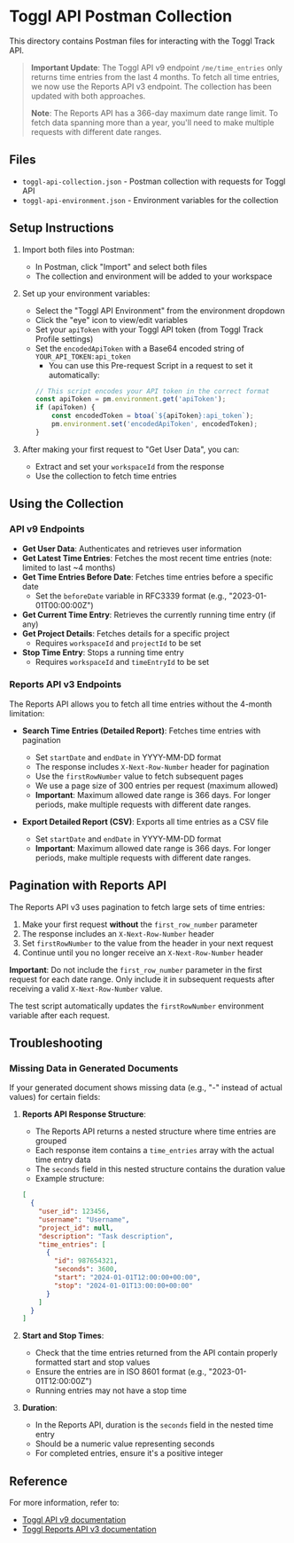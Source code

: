 # Toggl API Postman Collection

This directory contains Postman files for interacting with the Toggl Track API.

> **Important Update**: The Toggl API v9 endpoint `/me/time_entries` only returns time entries from the last 4 months. To fetch all time entries, we now use the Reports API v3 endpoint. The collection has been updated with both approaches.
>
> **Note**: The Reports API has a 366-day maximum date range limit. To fetch data spanning more than a year, you'll need to make multiple requests with different date ranges.

## Files

- `toggl-api-collection.json` - Postman collection with requests for Toggl API
- `toggl-api-environment.json` - Environment variables for the collection

## Setup Instructions

1. Import both files into Postman:
   - In Postman, click "Import" and select both files
   - The collection and environment will be added to your workspace

2. Set up your environment variables:
   - Select the "Toggl API Environment" from the environment dropdown
   - Click the "eye" icon to view/edit variables
   - Set your `apiToken` with your Toggl API token (from Toggl Track Profile settings)
   - Set the `encodedApiToken` with a Base64 encoded string of `YOUR_API_TOKEN:api_token`
     - You can use this Pre-request Script in a request to set it automatically:
     ```js
     // This script encodes your API token in the correct format
     const apiToken = pm.environment.get('apiToken');
     if (apiToken) {
         const encodedToken = btoa(`${apiToken}:api_token`);
         pm.environment.set('encodedApiToken', encodedToken);
     }
     ```

3. After making your first request to "Get User Data", you can:
   - Extract and set your `workspaceId` from the response
   - Use the collection to fetch time entries

## Using the Collection

### API v9 Endpoints

- **Get User Data**: Authenticates and retrieves user information
- **Get Latest Time Entries**: Fetches the most recent time entries (note: limited to last ~4 months)
- **Get Time Entries Before Date**: Fetches time entries before a specific date
  - Set the `beforeDate` variable in RFC3339 format (e.g., "2023-01-01T00:00:00Z")
- **Get Current Time Entry**: Retrieves the currently running time entry (if any)
- **Get Project Details**: Fetches details for a specific project
  - Requires `workspaceId` and `projectId` to be set
- **Stop Time Entry**: Stops a running time entry
  - Requires `workspaceId` and `timeEntryId` to be set

### Reports API v3 Endpoints

The Reports API allows you to fetch all time entries without the 4-month limitation:

- **Search Time Entries (Detailed Report)**: Fetches time entries with pagination
  - Set `startDate` and `endDate` in YYYY-MM-DD format
  - The response includes `X-Next-Row-Number` header for pagination
  - Use the `firstRowNumber` value to fetch subsequent pages
  - We use a page size of 300 entries per request (maximum allowed)
  - **Important**: Maximum allowed date range is 366 days. For longer periods, make multiple requests with different date ranges.
  
- **Export Detailed Report (CSV)**: Exports all time entries as a CSV file
  - Set `startDate` and `endDate` in YYYY-MM-DD format
  - **Important**: Maximum allowed date range is 366 days. For longer periods, make multiple requests with different date ranges.

## Pagination with Reports API

The Reports API v3 uses pagination to fetch large sets of time entries:

1. Make your first request **without** the `first_row_number` parameter
2. The response includes an `X-Next-Row-Number` header
3. Set `firstRowNumber` to the value from the header in your next request
4. Continue until you no longer receive an `X-Next-Row-Number` header

**Important**: Do not include the `first_row_number` parameter in the first request for each date range. Only include it in subsequent requests after receiving a valid `X-Next-Row-Number` value.

The test script automatically updates the `firstRowNumber` environment variable after each request.

## Troubleshooting

### Missing Data in Generated Documents

If your generated document shows missing data (e.g., "-" instead of actual values) for certain fields:

1. **Reports API Response Structure**: 
   - The Reports API returns a nested structure where time entries are grouped
   - Each response item contains a `time_entries` array with the actual time entry data
   - The `seconds` field in this nested structure contains the duration value
   - Example structure:
   ```json
   [
     {
       "user_id": 123456,
       "username": "Username",
       "project_id": null,
       "description": "Task description",
       "time_entries": [
         {
           "id": 987654321,
           "seconds": 3600,
           "start": "2024-01-01T12:00:00+00:00",
           "stop": "2024-01-01T13:00:00+00:00"
         }
       ]
     }
   ]
   ```

2. **Start and Stop Times**: 
   - Check that the time entries returned from the API contain properly formatted start and stop values
   - Ensure the entries are in ISO 8601 format (e.g., "2023-01-01T12:00:00Z")
   - Running entries may not have a stop time

3. **Duration**: 
   - In the Reports API, duration is the `seconds` field in the nested time entry
   - Should be a numeric value representing seconds
   - For completed entries, ensure it's a positive integer

## Reference

For more information, refer to:
- [Toggl API v9 documentation](https://engineering.toggl.com/docs/api/time_entries/)
- [Toggl Reports API v3 documentation](https://engineering.toggl.com/docs/reports/detailed_reports/) 